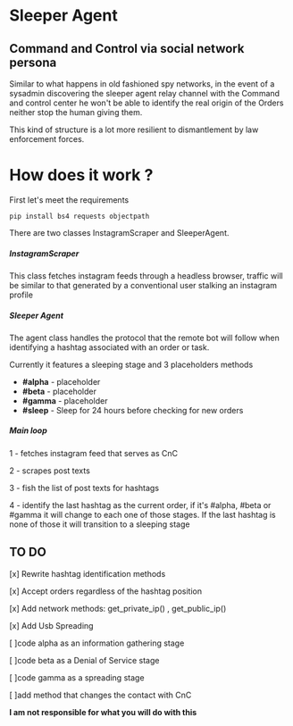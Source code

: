 # Sleeper Agent

## Command and Control via social network persona

Similar to what happens in old fashioned spy networks, in the event of a sysadmin discovering the sleeper agent relay channel with the Command and control center he won't be able to identify the real origin of the Orders neither stop the human giving them.

This kind of structure is a lot more resilient to dismantlement by law enforcement forces.


# How does it work ?

First let's meet the requirements 

`pip install bs4 requests objectpath`


There are two classes InstagramScraper and SleeperAgent.

##### InstagramScraper

This class fetches instagram feeds through a headless browser, traffic will be similar to that generated by a conventional user stalking an instagram profile

##### Sleeper Agent

The agent class handles the protocol that the remote bot will follow when identifying a hashtag associated with an order or task.

Currently it features a sleeping stage and 3 placeholders methods 
- **#alpha** -  placeholder
- **#beta** - placeholder
- **#gamma** - placeholder
- **#sleep** - Sleep for 24 hours before checking for new orders

##### Main loop

1 - fetches instagram feed that serves as CnC

2 - scrapes post texts

3 - fish the list of post texts for hashtags

4 - identify the last hashtag as the current order, if it's #alpha, #beta or #gamma it will change to each one of those stages. If the last hashtag is none of those it will transition to a sleeping stage 


## TO DO
[x] Rewrite hashtag identification methods

[x] Accept orders regardless of the hashtag position

[x] Add network methods: get_private_ip() ,  get_public_ip()

[x] Add Usb Spreading

[ ]code alpha as an information gathering stage

[ ]code beta as a Denial of Service stage

[ ]code gamma as a spreading stage

[ ]add method that changes the contact with CnC

**I am not responsible for what you will do with this**

